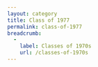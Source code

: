 ```yaml
---
layout: category
title: Class of 1977
permalink: class-of-1977
breadcrumb:
  -
    label: Classes of 1970s
    url: /classes-of-1970s
---
```

